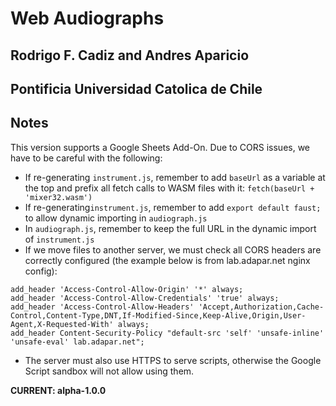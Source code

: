 # Web Audiographs
## Rodrigo F. Cadiz and Andres Aparicio
## Pontificia Universidad Catolica de Chile

## Notes

This version supports a Google Sheets Add-On. Due to CORS issues, we have to be careful with the following:

* If re-generating ```instrument.js```, remember to add ```baseUrl``` as a variable at the top and prefix all fetch calls to WASM files with it: ```fetch(baseUrl + 'mixer32.wasm')```
* If re-generating```instrument.js```, remember to add ```export default faust;``` to allow dynamic importing in ```audiograph.js```
* In ```audiograph.js```, remember to keep the full URL in the dynamic import of ```instrument.js```
* If we move files to another server, we must check all CORS headers are correctly configured (the example below is from lab.adapar.net nginx config):

```
add_header 'Access-Control-Allow-Origin' '*' always;
add_header 'Access-Control-Allow-Credentials' 'true' always;
add_header 'Access-Control-Allow-Headers' 'Accept,Authorization,Cache-Control,Content-Type,DNT,If-Modified-Since,Keep-Alive,Origin,User-Agent,X-Requested-With' always;
add_header Content-Security-Policy "default-src 'self' 'unsafe-inline' 'unsafe-eval' lab.adapar.net";
```

* The server must also use HTTPS to serve scripts, otherwise the Google Script sandbox will not allow using them.

**CURRENT: alpha-1.0.0**
